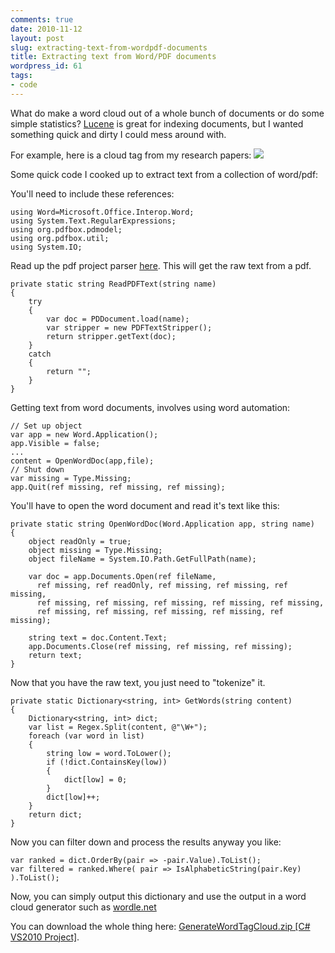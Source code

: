 ```yaml
---
comments: true
date: 2010-11-12
layout: post
slug: extracting-text-from-wordpdf-documents
title: Extracting text from Word/PDF documents
wordpress_id: 61
tags:
- code
---
```


What do make a word cloud out of a whole bunch of documents or do some simple statistics?
[Lucene](http://lucene.apache.org/java/docs/index.html) is great for indexing documents, but I wanted something quick and dirty I could mess around with.

For example, here is a cloud tag from my research papers:
[![](http://blog.ninlabs.com/wp-content/uploads/2010/11/papercloud.png)](http://blog.ninlabs.com/wp-content/uploads/2010/11/papercloud.png)

Some quick code I cooked up to extract text from a collection of word/pdf:

You'll need to include these references:

    using Word=Microsoft.Office.Interop.Word;
    using System.Text.RegularExpressions;
    using org.pdfbox.pdmodel;
    using org.pdfbox.util;
    using System.IO;

Read up the pdf project parser [here](http://www.codeproject.com/KB/string/pdf2text.aspx).
This will get the raw text from a pdf.  

    private static string ReadPDFText(string name)
    {
        try
        {
            var doc = PDDocument.load(name);
            var stripper = new PDFTextStripper();
            return stripper.getText(doc);
        }
        catch
        {
            return "";
        }
    }

Getting text from word documents, involves using word automation:

    // Set up object
    var app = new Word.Application();
    app.Visible = false;
    ...
    content = OpenWordDoc(app,file);
    // Shut down
    var missing = Type.Missing;
    app.Quit(ref missing, ref missing, ref missing);

You'll have to open the word document and read it's text like this:

    private static string OpenWordDoc(Word.Application app, string name)
    {
        object readOnly = true;
        object missing = Type.Missing;
        object fileName = System.IO.Path.GetFullPath(name);
            
        var doc = app.Documents.Open(ref fileName,
          ref missing, ref readOnly, ref missing, ref missing, ref missing,
          ref missing, ref missing, ref missing, ref missing, ref missing,
          ref missing, ref missing, ref missing, ref missing, ref missing);

        string text = doc.Content.Text;
        app.Documents.Close(ref missing, ref missing, ref missing);
        return text;
    }

Now that you have the raw text, you just need to "tokenize" it.

    private static Dictionary<string, int> GetWords(string content)
    {
        Dictionary<string, int> dict;
        var list = Regex.Split(content, @"\W+");
        foreach (var word in list)
        {
            string low = word.ToLower();
            if (!dict.ContainsKey(low))
            {
                dict[low] = 0;
            }
            dict[low]++;
        }
        return dict;
    }

Now you can filter down and process the results anyway you like:

    var ranked = dict.OrderBy(pair => -pair.Value).ToList();
    var filtered = ranked.Where( pair => IsAlphabeticString(pair.Key) ).ToList();

Now, you can simply output this dictionary and use the output in a word cloud generator such as [wordle.net](http://www.wordle.net/create)

You can download the whole thing here: [GenerateWordTagCloud.zip [C# VS2010 Project]](http://se.ninlabs.com/downloads/GenerateWordTagCloud.zip).

